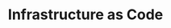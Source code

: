 ---
title: Infrastructure as Code
meta_desc: Write infrastructure as code in any programming language. The open source foundation of Pulumi - free forever.
layout: infrastructure-as-code
aliases:
    - /product/iac

heading: Infrastructure as Code
subheading: |
    Write infrastructure in real programming languages.<br>
    TypeScript, Python, Go, C#, Java, or YAML. Your choice.

overview:
    title: The Open Source Foundation
    description: |
        Pulumi's infrastructure as code engine is **100% open source and free forever**. Write infrastructure using programming languages you already know. Deploy to AWS, Azure, Google Cloud, Kubernetes, and thousands of providers. Self-manage your state or use Pulumi Cloud for team collaboration.

key_features_above:
    items:
        - title: "Write in Any Language, Deploy to Any Cloud"
          sub_title: "Real programming languages for real infrastructure"
          description: |
            Use TypeScript, Python, Go, C#, Java, or YAML to define infrastructure. Get autocomplete, type checking, and all the power of your favorite programming language. Deploy to AWS, Azure, Google Cloud, Kubernetes, and [thousands of providers](/registry/).
          button:
            text: "Browse language docs"
            link: "/docs/languages-sdks/"
          features:
              - title: Your IDE already works
                description: |
                    Autocomplete, type checking, inline docs, refactoring. No custom tooling required.
                icon: code
                color: yellow
              - title: Use real logic
                description: |
                    Loops, conditionals, functions, classes. No more copy-paste. No more string interpolation hell.
                icon: cycle
                color: yellow
              - title: Test like software
                description: |
                    Unit tests, integration tests, property tests. Catch errors at compile time, not runtime.
                icon: testing
                color: yellow

key_features:
    title: Core Capabilities
    items:
        - title: "Multi-Language Support"
          sub_title: "Use the language that fits your team"
          description: |
            Write infrastructure in TypeScript, Python, Go, C#, Java, or YAML. Same infrastructure model, different syntax. Pick what works for you.
          button:
            text: "Learn more about languages"
            link: "/docs/languages-sdks/"
          ide:
            - title: TypeScript
              language: typescript
              code: |
                import * as aws from "@pulumi/aws";

                const bucket = new aws.s3.Bucket("my-bucket", {
                    website: {
                        indexDocument: "index.html",
                    },
                });

                export const url = bucket.websiteEndpoint;
            - title: Python
              language: python
              code: |
                import pulumi
                import pulumi_aws as aws

                bucket = aws.s3.Bucket("my-bucket",
                    website=aws.s3.BucketWebsiteArgs(
                        index_document="index.html",
                    ))

                pulumi.export("url", bucket.website_endpoint)
            - title: Go
              language: go
              code: |
                package main

                import (
                    "github.com/pulumi/pulumi-aws/sdk/v6/go/aws/s3"
                    "github.com/pulumi/pulumi/sdk/v3/go/pulumi"
                )

                func main() {
                    pulumi.Run(func(ctx *pulumi.Context) error {
                        bucket, err := s3.NewBucket(ctx, "my-bucket", &s3.BucketArgs{
                            Website: &s3.BucketWebsiteArgs{
                                IndexDocument: pulumi.String("index.html"),
                            },
                        })
                        if err != nil {
                            return err
                        }
                        ctx.Export("url", bucket.WebsiteEndpoint)
                        return nil
                    })
                }
            - title: C#
              language: csharp
              code: |
                using Pulumi;
                using Pulumi.Aws.S3;

                return await Deployment.RunAsync(() =>
                {
                    var bucket = new Bucket("my-bucket", new BucketArgs
                    {
                        Website = new BucketWebsiteArgs
                        {
                            IndexDocument = "index.html",
                        },
                    });

                    return new Dictionary<string, object?>
                    {
                        ["url"] = bucket.WebsiteEndpoint,
                    };
                });
            - title: YAML
              language: yaml
              code: |
                resources:
                  my-bucket:
                    type: aws:s3:Bucket
                    properties:
                      website:
                        indexDocument: index.html
                outputs:
                  url: ${my-bucket.websiteEndpoint}
          features:
              - title: Multi-language packages
                description: "Write in one language, use from any language"
              - title: Versioned and typed
                description: "Semantic versioning with full type safety"
              - title: Standard distribution
                description: "Share via npm, PyPI, NuGet, or any package registry"

        - title: "Components and Packages"
          sub_title: "Build once, reuse everywhere"
          description: |
            Create higher-level abstractions that encapsulate best practices. Share them across teams via package managers. Build reusable cloud architectures.
          button:
            text: "Explore packages"
            link: "/registry/"
          image: "/images/product/pulumi-packages.png"
          features:
              - title: Native cloud providers
                description: "Full API coverage for AWS, Azure, Google Cloud, and Kubernetes with same-day updates"
              - title: Crosswalk for AWS
                description: "Adopt well-architected best practices for your infrastructure easily"
              - title: Cloud agnostic
                description: "Mix and match providers in a single program"

        - title: "CI/CD Integration"
          sub_title: "Deploy through your existing pipelines"
          description: |
            Integrate with GitHub Actions, GitLab, CircleCI, Jenkins, and more. Preview infrastructure changes in pull requests. Deploy on merge.
          button:
            text: "View integrations"
            link: "/docs/iac/packages-and-automation/continuous-delivery/"
          image: "/images/product/pulumi-cicd.png"
          features:
              - title: Version and review
                description: "Manage infrastructure code in Git and approve changes through pull requests"
              - title: Shift left
                description: "Get rapid feedback with unit tests and preview deployments"
              - title: GitOps ready
                description: "Deploy using GitOps patterns with the Pulumi Kubernetes Operator"

stats:
    title: Proudly Open Source
    description: |
        Pulumi IaC is developed in the open on [GitHub](https://github.com/pulumi/pulumi). Join thousands of contributors making infrastructure better for everyone.
    community:
        number: "20k+"
        description: GitHub Stars
    company:
        number: "10k+"
        description: Community Members
    integration:
        number: "1000s"
        description: Companies Using Pulumi

key_features_below:
    items:
        - title: "Better Together with Pulumi Cloud"
          sub_title: "The easiest way to use Pulumi at scale"
          description: |
            While Pulumi IaC is powerful on its own, Pulumi Cloud makes it even better for teams. Get managed state storage, secrets encryption, team collaboration, policy enforcement, and more. Free for individuals, with team plans starting at $1 per resource.
          button:
            text: "Try Pulumi Cloud"
            link: "https://app.pulumi.com/signup"
          image: "/images/product/pulumi-cloud-iac-stylized-01.png"
          features:
              - title: Managed state
                description: "Never worry about corrupted state files or DIY backends"
              - title: Built-in secrets
                description: "Automatic encryption for sensitive configuration"
              - title: Team collaboration
                description: "RBAC, audit logs, deployment history, and concurrent updates"
              - title: Policy as code
                description: "Enforce security and compliance rules before deployment"
              - title: AI assistance
                description: "Pulumi Copilot helps you write, debug, and understand infrastructure"
              - title: Enterprise ready
                description: "SAML SSO, SCIM provisioning, and premium support"

get_started:
    title: Getting started

    get_started:
        title: Install the open source CLI
        description: |
            Download Pulumi and deploy your first infrastructure in minutes. Works on macOS, Linux, and Windows.
        cta_text: Download Pulumi

    migrate:
        title: Coming from Terraform?
        description: |
            Convert your existing HCL to real programming languages. Import existing resources. Run side-by-side.
        cta_text: Migration Guide
---